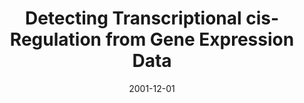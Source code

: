 ---
title: "Detecting Transcriptional cis-Regulation from Gene Expression Data"
collection: publications
permalink: /publications/2001-12-01-Detecting-Transcriptional-cis-Regulation-from-Gene-Expression-Data
date: 2001-12-01
pdf: '../files/Igarashi2001Detecting.pdf'
paperurl: 'https://doi.org/10.11234/gi1990.12.241'
citation: 'Y.&nbsp;Igarashi, Y.&nbsp;Okuno, J.-P. Vert, &amp; M.&nbsp;Kanehisa.
Detecting transcriptional cis-regulation from gene expression data.
<em>Genome Inform.</em>, 12:241–242, 2001.'
---